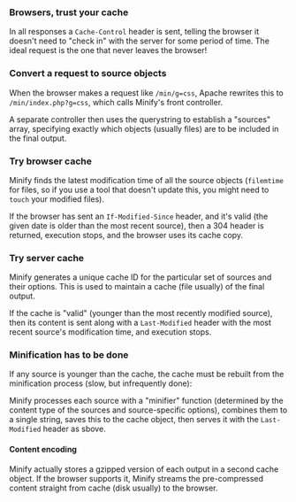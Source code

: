 ### Browsers, trust your cache ###

In all responses a `Cache-Control` header is sent, telling the browser it doesn't need to "check in" with the server for some period of time. The ideal request is the one that never leaves the browser!

### Convert a request to source objects ###

When the browser makes a request like `/min/g=css`, Apache rewrites this to `/min/index.php?g=css`, which calls Minify's front controller.

A separate controller then uses the querystring to establish a "sources" array, specifying exactly which objects (usually files) are to be included in the final output.

### Try browser cache ###

Minify finds the latest modification time of all the source objects (`filemtime` for files, so if you use a tool that doesn't update this, you might need to `touch` your modified files).

If the browser has sent an `If-Modified-Since` header, and it's valid (the given date is older than the most recent source), then a 304 header is returned, execution stops, and the browser uses its cache copy.

### Try server cache ###

Minify generates a unique cache ID for the particular set of sources and their options. This is used to maintain a cache (file usually) of the final output.

If the cache is "valid" (younger than the most recently modified source), then its content is sent along with a `Last-Modified` header with the most recent source's modification time, and execution stops.

### Minification has to be done ###

If any source is younger than the cache, the cache must be rebuilt from the minification process (slow, but infrequently done):

Minify processes each source with a "minifier" function (determined by the content type of the sources and source-specific options), combines them to a single string, saves this to the cache object, then serves it with the `Last-Modified` header as sbove.

#### Content encoding ####

Minify actually stores a gzipped version of each output in a second cache object. If the browser supports it, Minify streams the pre-compressed content straight from cache (disk usually) to the browser.